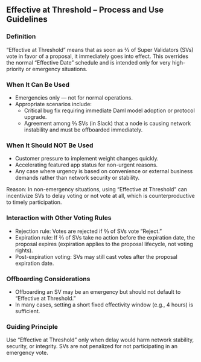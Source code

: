 ## Effective at Threshold – Process and Use Guidelines

### Definition

“Effective at Threshold” means that as soon as ⅔ of Super Validators (SVs) vote in favor of a proposal, it immediately goes into effect. This overrides the normal “Effective Date” schedule and is intended only for very high-priority or emergency situations.


### When It Can Be Used

* Emergencies only — not for normal operations.
* Appropriate scenarios include:
  * Critical bug fix requiring immediate Daml model adoption or protocol upgrade.
  * Agreement among ⅔ SVs (in Slack) that a node is causing network instability and must be offboarded immediately.

### When It Should NOT Be Used

* Customer pressure to implement weight changes quickly.
* Accelerating featured app status for non-urgent reasons.
* Any case where urgency is based on convenience or external business demands rather than network security or stability.

Reason: In non-emergency situations, using “Effective at Threshold” can incentivize SVs to delay voting or not vote at all, which is counterproductive to timely participation.

###  Interaction with Other Voting Rules

* Rejection rule: Votes are rejected if ⅔ of SVs vote “Reject.”
* Expiration rule: If ⅔ of SVs take no action before the expiration date, the proposal expires (expiration applies to the proposal lifecycle, not voting rights).
* Post-expiration voting: SVs may still cast votes after the proposal expiration date.


### Offboarding Considerations

* Offboarding an SV may be an emergency but should not default to “Effective at Threshold.”
* In many cases, setting a short fixed effectivity window (e.g., 4 hours) is sufficient.

### Guiding Principle

Use “Effective at Threshold” only when delay would harm network stability, security, or integrity. SVs are not penalized for not participating in an emergency vote.


